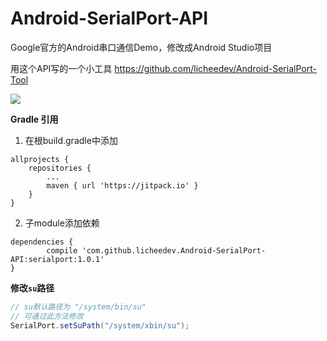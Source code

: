 # Android-SerialPort-API
Google官方的Android串口通信Demo，修改成Android Studio项目

用这个API写的一个小工具 https://github.com/licheedev/Android-SerialPort-Tool

[![](https://jitpack.io/v/licheedev/Android-SerialPort-API.svg)](https://jitpack.io/#licheedev/Android-SerialPort-API)

**Gradle 引用**

1. 在根build.gradle中添加

```
allprojects {
    repositories {
        ...
        maven { url 'https://jitpack.io' }
    }
}
```

2. 子module添加依赖

```
dependencies {
        compile 'com.github.licheedev.Android-SerialPort-API:serialport:1.0.1'
}
```

**修改`su`路径**

```java
// su默认路径为 "/system/bin/su"
// 可通过此方法修改
SerialPort.setSuPath("/system/xbin/su");
```

